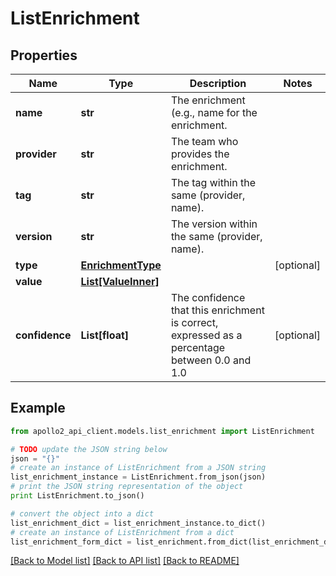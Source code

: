 # ListEnrichment


## Properties
Name | Type | Description | Notes
------------ | ------------- | ------------- | -------------
**name** | **str** | The enrichment (e.g., name for the enrichment. | 
**provider** | **str** | The team who provides the enrichment. | 
**tag** | **str** | The tag within the same (provider, name). | 
**version** | **str** | The version within the same (provider, name). | 
**type** | [**EnrichmentType**](EnrichmentType.md) |  | [optional] 
**value** | [**List[ValueInner]**](ValueInner.md) |  | 
**confidence** | **List[float]** | The confidence that this enrichment is correct, expressed as a percentage between 0.0 and 1.0 | [optional] 

## Example

```python
from apollo2_api_client.models.list_enrichment import ListEnrichment

# TODO update the JSON string below
json = "{}"
# create an instance of ListEnrichment from a JSON string
list_enrichment_instance = ListEnrichment.from_json(json)
# print the JSON string representation of the object
print ListEnrichment.to_json()

# convert the object into a dict
list_enrichment_dict = list_enrichment_instance.to_dict()
# create an instance of ListEnrichment from a dict
list_enrichment_form_dict = list_enrichment.from_dict(list_enrichment_dict)
```
[[Back to Model list]](../README.md#documentation-for-models) [[Back to API list]](../README.md#documentation-for-api-endpoints) [[Back to README]](../README.md)


